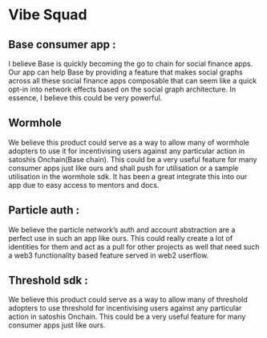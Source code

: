 # Vibe Squad


## Base consumer app :
I believe Base is quickly becoming the go to chain for social finance apps. Our app can help Base by providing a feature that makes social graphs across all these social finance apps composable that can seem like a quick opt-in into network effects based on the social graph architecture. In essence, I believe this could be very powerful.

## Wormhole
We believe this product could serve as a way to allow many of wormhole adopters to use it for incentivising users against any particular action in satoshis Onchain(Base chain). This could be a very useful feature for many consumer apps just like ours and shall push for utilisation or a sample utilisation in the wormhole sdk. It has been a great integrate this into our app due to easy access to mentors and docs.

## Particle auth : 
We believe the particle network’s auth and account abstraction are a perfect use in such an app like ours. This could really create a lot of identities for them and act as a pull for other projects as well that need such a web3 functionality based feature served in web2 userflow. 

## Threshold sdk :
We believe this product could serve as a way to allow many of threshold adopters to use threshold for incentivising users against any particular action in satoshis Onchain. This could be a very useful feature for many consumer apps just like ours. 
